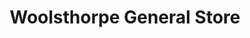 ---
title: "Woolsthorpe General Store"
url: /woolsthorpe/woolsthorpe-general-store/
shop: convenience
---